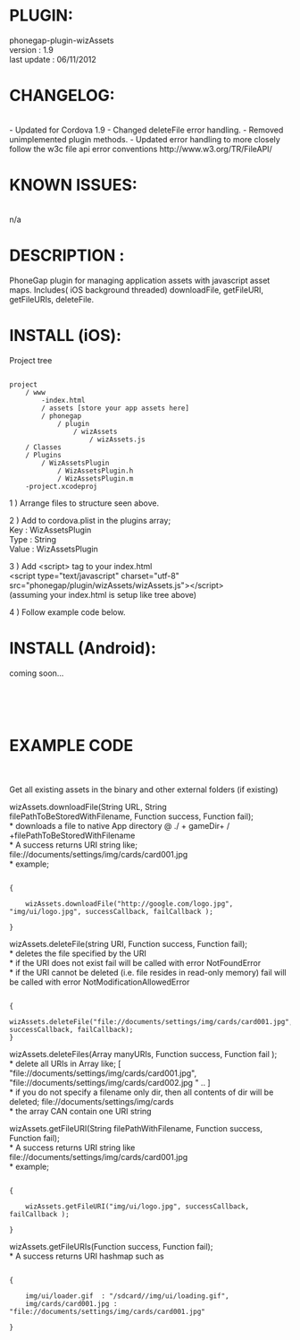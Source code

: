 

# PLUGIN: 

phonegap-plugin-wizAssets<br />
version : 1.9<br />
last update : 06/11/2012<br />


# CHANGELOG: 
<br />
- Updated for Cordova 1.9
- Changed deleteFile error handling.
- Removed unimplemented plugin methods.
- Updated error handling to more closely follow the w3c file api error
  conventions http://www.w3.org/TR/FileAPI/


# KNOWN ISSUES:
<br />
n/a

# DESCRIPTION :

PhoneGap plugin for managing application assets with javascript asset maps. Includes( iOS background threaded) downloadFile, getFileURI, getFileURIs, deleteFile.





# INSTALL (iOS): #

Project tree<br />

<pre><code>
project
	/ www
		-index.html
		/ assets [store your app assets here]
		/ phonegap
			/ plugin
				/ wizAssets
					/ wizAssets.js	
	/ Classes
	/ Plugins
		/ WizAssetsPlugin
			/ WizAssetsPlugin.h
			/ WizAssetsPlugin.m
	-project.xcodeproj
</code></pre>



1 ) Arrange files to structure seen above.

2 ) Add to cordova.plist in the plugins array;<br />
Key : WizAssetsPlugin<br />
Type : String<br />
Value : WizAssetsPlugin<br />

3 ) Add \<script\> tag to your index.html<br />
\<script type="text/javascript" charset="utf-8" src="phonegap/plugin/wizAssets/wizAssets.js"\>\</script\><br />
(assuming your index.html is setup like tree above)


4 ) Follow example code below.






# INSTALL (Android): #

coming soon...



<br />
<br />
<br />

# EXAMPLE CODE #

<br />
<br />
Get all existing assets in the binary and other external folders (if existing)<br />

wizAssets.downloadFile(String URL, String filePathToBeStoredWithFilename, Function success, Function fail);
<br />
    * downloads a file to native App directory @ ./ + gameDir+ / +filePathToBeStoredWithFilename <br />
    * A success returns URI string like; file://documents/settings/img/cards/card001.jpg <br />
    * example;  <br />
<pre><code>
{

    wizAssets.downloadFile("http://google.com/logo.jpg", "img/ui/logo.jpg", successCallback, failCallback );

}
</code></pre>

wizAssets.deleteFile(string URI, Function success, Function fail);
<br />
    * deletes the file specified by the URI <br />
    * if the URI does not exist fail will be called with error NotFoundError <br />
    * if the URI cannot be deleted (i.e. file resides in read-only memory) fail will be called with error NotModificationAllowedError <br />
<pre><code>
{
    wizAssets.deleteFile("file://documents/settings/img/cards/card001.jpg", successCallback, failCallback);
}
</code></pre>

wizAssets.deleteFiles(Array manyURIs, Function success, Function fail );
<br />
    * delete all URIs in Array like; [ "file://documents/settings/img/cards/card001.jpg", "file://documents/settings/img/cards/card002.jpg " .. ] <br />
    * if you do not specify a filename only dir, then all contents of dir will be deleted; file://documents/settings/img/cards <br />
    * the array CAN contain one URI string  <br />



wizAssets.getFileURI(String filePathWithFilename, Function success, Function fail);
<br />
    * A success returns URI string like file://documents/settings/img/cards/card001.jpg <br />
    * example;  <br />
<pre><code>
{

    wizAssets.getFileURI("img/ui/logo.jpg", successCallback, failCallback );

}
</code></pre>

wizAssets.getFileURIs(Function success, Function fail);
<br />
    * A success returns URI hashmap such as  <br />
<pre><code>
{

    img/ui/loader.gif  : "/sdcard/<appname>/img/ui/loading.gif", 
    img/cards/card001.jpg : "file://documents/settings/img/cards/card001.jpg" 

} 
</code></pre>
